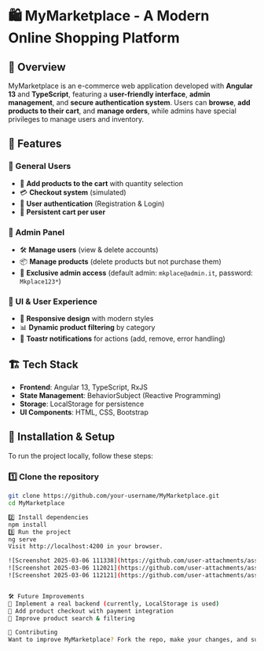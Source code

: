 # 🛍 MyMarketplace - A Modern Online Shopping Platform

## 🌟 Overview  
MyMarketplace is an e-commerce web application developed with **Angular 13** and **TypeScript**, featuring a **user-friendly interface**, **admin management**, and **secure authentication system**. Users can **browse**, **add products to their cart**, and **manage orders**, while admins have special privileges to manage users and inventory.

## 🚀 Features  
### 🔹 General Users  
- 🛒 **Add products to the cart** with quantity selection  
- 💳 **Checkout system** (simulated)  
- 🔐 **User authentication** (Registration & Login)  
- 🔄 **Persistent cart per user**  

### 🔹 Admin Panel  
- 🛠 **Manage users** (view & delete accounts)  
- 📦 **Manage products** (delete products but not purchase them)  
- 🔑 **Exclusive admin access** (default admin: `mkplace@admin.it`, password: `Mkplace123*`)  

### 🔹 UI & User Experience  
- 🎨 **Responsive design** with modern styles  
- 📊 **Dynamic product filtering** by category  
- 🌙 **Toastr notifications** for actions (add, remove, error handling)  

## 🏗️ Tech Stack  
- **Frontend**: Angular 13, TypeScript, RxJS  
- **State Management**: BehaviorSubject (Reactive Programming)  
- **Storage**: LocalStorage for persistence  
- **UI Components**: HTML, CSS, Bootstrap  

## 🔧 Installation & Setup  
To run the project locally, follow these steps:  

### 1️⃣ Clone the repository  
```sh
git clone https://github.com/your-username/MyMarketplace.git
cd MyMarketplace

2️⃣ Install dependencies
npm install
3️⃣ Run the project
ng serve
Visit http://localhost:4200 in your browser.

![Screenshot 2025-03-06 111338](https://github.com/user-attachments/assets/27e6cf55-403a-4903-95dc-8527ba104f8e)
![Screenshot 2025-03-06 112021](https://github.com/user-attachments/assets/b32fa039-08c5-40e6-9e40-3aca0d39bdce)
![Screenshot 2025-03-06 112121](https://github.com/user-attachments/assets/abc03eb9-bb57-43da-8070-d4d2cbe4cca9)


🛠 Future Improvements
🔹 Implement a real backend (currently, LocalStorage is used)
🔹 Add product checkout with payment integration
🔹 Improve product search & filtering

🤝 Contributing
Want to improve MyMarketplace? Fork the repo, make your changes, and submit a PR!

